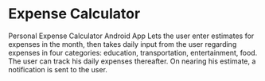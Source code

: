 # Expense Calculator

Personal Expense Calculator Android App
Lets the user enter estimates for expenses in the month, then takes daily input from the user regarding expenses in four categories: education, transportation, entertainment, food. The user can track his daily expenses thereafter. On nearing his estimate, a notification is sent to the user.
